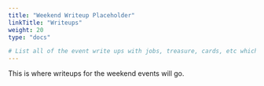 ```yaml
---
title: "Weekend Writeup Placeholder"
linkTitle: "Writeups"
weight: 20
type: "docs"

# List all of the event write ups with jobs, treasure, cards, etc which can be used to generate the treasure and track the events.  They should probably be laid out similar to the schedule page.
---
```


This is where writeups for the weekend events will go.
